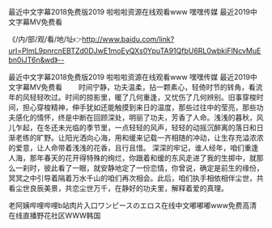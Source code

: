 最近中文字幕2018免费版2019
啦啦啦资源在线观看www
嘿嘿传媒
最近2019中文字幕MV免费看


《/内/部/观/看/地/址👉http://www.baidu.com/link?url=PImL9pnrcnEBTZd0DJwE1moEyQXs0YpuTA91QfbU6RL0wbkiFlNcvMuEbn0iJT6n&wd》--

最近中文字幕2018免费版2019
啦啦啦资源在线观看www
嘿嘿传媒
最近2019中文字幕MV免费看
　　时间宁静，功夫温柔，拈一颗素心，轻倚时节的转角，看流年的风轻轻吹过。时间的掠影里，暖了几何重逢，又忧伤了几何辨别。旧事穿梭时间，担心穿梭精神，伸手犹如还能触摸到来日的温度，那些过往中的莹亮，那些功夫感化的情怀，终是中断在回顾深处，明丽了功夫，芳香了人命。浅浅的暮秋，风儿乍起，在冬还未光临的季节里，一点轻轻的风声，轻轻的动摇沉醉离的落日和日渐老练的旷野。让阳光洒向心海，用和缓来记载一齐相随的冲动，让生存充溢浓浓的爱意，让人命带着浅浅的花香，且行且惜。
深深的牢记，谁人经年，咱们重逢人海，那年春天的花开得特殊的绚烂，你跟着和缓的东风走进了我的生掷中，就那么一刹时，彼此看了一眼，就安静地定了一份恋情，你曾说，确定是前生的缘份，冥冥之中引导着隔着万水千山的咱们再次相会。此后，咱们执手相依相伴尘世，共看尘世良辰美景，共恋尘世万千，在静好的功夫里，解释着爱的真理。





老阿姨哔哩哔哩b站肉片入口ワンピースのエロス在线中文嘟嘟嘟www免费高清在线直播野花社区WWW韩国
